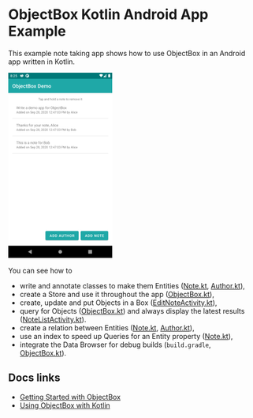 # ObjectBox Kotlin Android App Example

This example note taking app shows how to use ObjectBox in an Android app written in Kotlin.

<img src="screenshot-app-kotlin.png" height="375"/>

You can see how to
- write and annotate classes to make them Entities ([Note.kt](src/main/java/io/objectbox/example/kotlin/Note.kt), [Author.kt](src/main/java/io/objectbox/example/kotlin/Author.kt)),
- create a Store and use it throughout the app ([ObjectBox.kt](src/main/java/io/objectbox/example/kotlin/ObjectBox.kt)),
- create, update and put Objects in a Box ([EditNoteActivity.kt](src/main/java/io/objectbox/example/kotlin/EditNoteActivity.kt)),
- query for Objects ([ObjectBox.kt](src/main/java/io/objectbox/example/kotlin/ObjectBox.kt)) and always display the latest results ([NoteListActivity.kt](src/main/java/io/objectbox/example/kotlin/NoteListActivity.kt)).
- create a relation between Entities ([Note.kt](src/main/java/io/objectbox/example/kotlin/Note.kt), [Author.kt](src/main/java/io/objectbox/example/kotlin/Author.kt)),
- use an index to speed up Queries for an Entity property ([Note.kt](src/main/java/io/objectbox/example/kotlin/Note.kt)),
- integrate the Data Browser for debug builds (`build.gradle`, [ObjectBox.kt](src/main/java/io/objectbox/example/kotlin/ObjectBox.kt)).

## Docs links
- [Getting Started with ObjectBox](https://docs.objectbox.io/getting-started)
- [Using ObjectBox with Kotlin](https://docs.objectbox.io/kotlin-support)